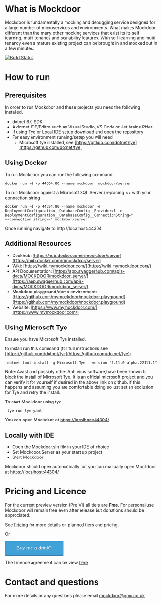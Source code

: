 ﻿What is Mockdoor
==============
Mockdoor is fundamentally a mocking and debugging service designed for a large number of microservices and environments. What makes Mockdoor different than the many other mocking services that exist its its self learning, multi tenancy and scalability features. With self learning and multi tenancy even a mature existing project can be brought in and mocked out in a few minutes.

[![Build Status](https://dev.azure.com/ace90210ace0586/Mockdoor/_apis/build/status/mymockdoor.mockdoor?branchName=main)](https://dev.azure.com/ace90210ace0586/Mockdoor/_build/latest?definitionId=9&branchName=main)

# How to run 
## Prerequisites
In order to run Mockdoor and these projects you need the following installed.

- dotnet 6.0 SDK
- A dotnet IDE/Editor such as Visual Studio, VS Code or Jet brains Rider
- If using Tye or Local IDE setup download and open the repository
- For easy environment running/setup you will need
    - Microsoft tye installed, see [https://github.com/dotnet/tye](https://github.com/dotnet/tye)
  
## Using Docker
To run Mockdoor you can run the following command

```docker run -d -p 44304:80 --name mockdoor  mockdoor/server```

To run Mockdoor against a Microsoft SQL Server (replacing <<connection string>> with your connection string

```docker run -d -p 44304:80 --name mockdoor -e DeploymentConfiguration__DatabaseConfig__Provider=1 -e DeploymentConfiguration__DatabaseConfig__ConnectionString="<<connection string>>" mockdoor/server```

Once running navigate to http://localhost:44304

## Additional Resources
- Dockhub: [https://hub.docker.com/r/mockdoor/server](https://hub.docker.com/r/mockdoor/server)
- Wiki: [https://wiki.mymockdoor.com/](https://wiki.mymockdoor.com/)
- API Documentation: [https://app.swaggerhub.com/apis-docs/MOCKDOOR/mockdoor_server/](https://app.swaggerhub.com/apis-docs/MOCKDOOR/mockdoor_server/)
- Mockdoor playground/demo environment: [https://github.com/mymockdoor/mockdoor.playground](https://github.com/mymockdoor/mockdoor.playground) 
- Website: [https://www.mymockdoor.com/](https://www.mymockdoor.com/)


## Using Microsoft Tye

Ensure you have Microsoft Tye installed.

to install run this command (for full instructions see [https://github.com/dotnet/tye](https://github.com/dotnet/tye))

```  dotnet tool install -g Microsoft.Tye --version "0.11.0-alpha.22111.1" ```

Note: Avast and possibly other Anti virus software,have been known to block the install of Microsoft Tye. It is an official microsoft project and you can verify it for yourself if desired in the above link on github. If this happens and assuming you are comfortable doing so just set an exclusion for Tye and retry the install.

To start Mockdoor using tye

``` tye run tye.yaml```

You can open Mockdoor at [https://localhost:44304/](https://localhost:44304/)

## Locally with IDE

- Open the Mockdoor.sln file in your IDE of choice
- Set Mockdoor.Server as your start up project 
- Start Mockdoor

Mockdoor should open automatically but you can manually open Mockdoor at [https://localhost:44304/](https://localhost:44304/)

# Pricing and Licence
For the current preview version (Pre V1) all tiers are **Free**. For personal use Mockdoor will remain free even after release but donations should be approciated.

See [Pricing](Pricing.md) for more details on planned tiers and pricing.

Or

<a style="background: #41a2d8;color: #fff;text-decoration: none;font-family: Verdana,sans-serif;display: inline-block;font-size: 16px;padding: 15px 38px;-webkit-border-radius: 2px;-moz-border-radius: 2px;border-radius: 2px;box-shadow: 0 1px 0 0 #1f5a89;text-shadow: 0 1px rgba(0, 0, 0, 0.3);" href="https://donorbox.org/mockdoor-development-donations?default_interval=o">Buy me a drink?</a>

The Licence agreement can be view [here](LICENCE.md)

# Contact and questions
For more details or any questions please email [mockdoor@gmx.co.uk](mailto:mockdoor@gmx.co.uk)
